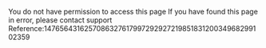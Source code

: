 You do not have permission to access this page If you have found this page in error, please contact support Reference:147656431625708632761799729292721985183120034968299102359